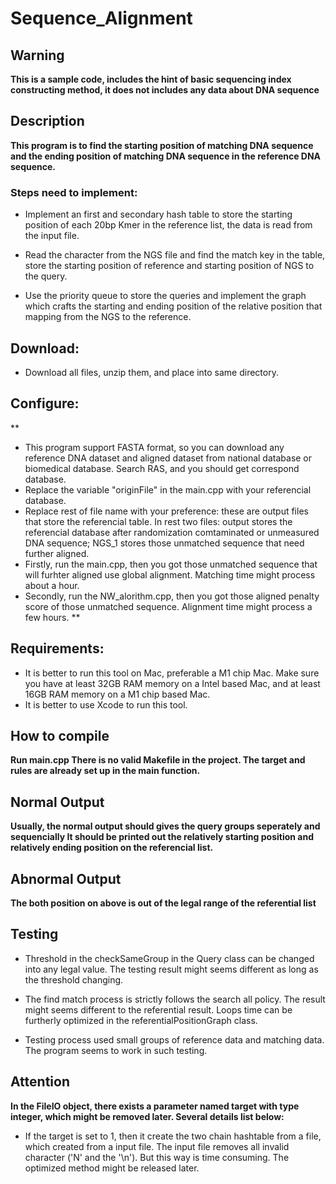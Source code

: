 # Sequence_Alignment

## Warning
**This is a sample code, includes the hint of basic sequencing index constructing method, it does not includes any data about DNA sequence**

## Description
**This program is to find the starting position of matching DNA sequence and 
    the ending position of matching DNA sequence in the reference DNA sequence.**

### Steps need to implement:

- Implement an first and secondary hash table to store the starting
          position of each 20bp Kmer in the reference list, the data is read
          from the input file. 

- Read the character from the NGS file and find the match key in the 
          table, store the starting position of reference and starting position
          of NGS to the query. 

- Use the priority queue to store the queries and implement the graph 
          which crafts the starting and ending position of the relative position 
          that mapping from the NGS to the reference. 
          
## Download:

- Download all files, unzip them, and place into same directory. 

 ## Configure:
 
 **
 - This program support FASTA format, so you can download any reference DNA dataset and aligned dataset from national database or biomedical database. Search RAS, and you should get correspond database. 
- Replace the variable "originFile" in the main.cpp with your referencial database.
- Replace rest of file name with your preference: these are output files that store the referencial table. In rest two files: output stores the referencial database after randomization comtaminated or unmeasured DNA sequence; NGS_1 stores those unmatched sequence that need further aligned. 
- Firstly, run the main.cpp, then you got those unmatched sequence that will furhter aligned use global alignment. Matching time might process about a hour. 
- Secondly, run the NW_alorithm.cpp, then you got those aligned penalty score of those unmatched sequence. Alignment time might process a few hours. 
**

## Requirements:

- It is better to run this tool on Mac, preferable a M1 chip Mac. Make sure you have at least 32GB RAM memory on a Intel based Mac, and at least 16GB RAM memory on a M1 chip based Mac. 
- It is better to use Xcode to run this tool. 
 

## How to compile
**Run main.cpp There is no valid Makefile in the project. 
    The target and rules are already set up in the main function.** 


## Normal Output

**Usually, the normal output should gives the query groups seperately and sequencially
    It should be printed out the relatively starting position and relatively ending
    position on the referencial list.**

## Abnormal Output

**The both position on above is out of the legal range of the referential list**
    

## Testing
    
- Threshold in the checkSameGroup in the Query class can be changed into any
    legal value. The testing result might seems different as long as the threshold
    changing.
    
- The find match process is strictly follows the search all policy. The result 
    might seems different to the referential result. Loops time can be furtherly
    optimized in the referentialPositionGraph class.
    
- Testing process used small groups of reference data and matching data. The 
    program seems to work in such testing.

## Attention

**In the FileIO object, there exists a parameter named target with type integer, 
    which might be removed later. Several details list below:**
    
- If the target is set to 1, then it create the two chain hashtable from
          a file, which created from a input file. The input file removes all 
          invalid character ('N' and the '\n'). But this way is time consuming. 
          The optimized method might be released later. 
          
        





